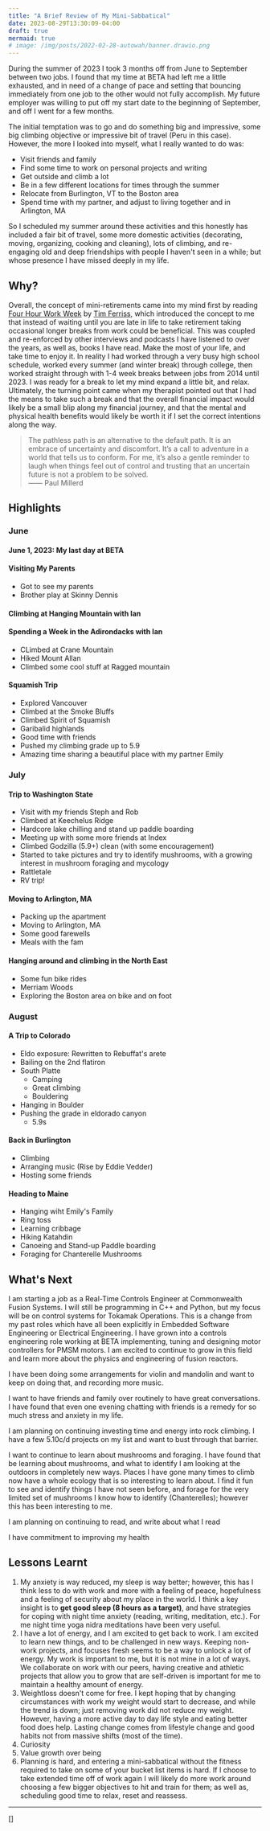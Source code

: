 ```yaml
---
title: "A Brief Review of My Mini-Sabbatical"
date: 2023-08-29T13:30:09-04:00
draft: true
mermaid: true
# image: /img/posts/2022-02-28-autowah/banner.drawio.png
---
```


During the summer of 2023 I took 3 months off from June to September between two jobs. I found that my time at BETA had left me a little exhausted, and in need of a change of pace and setting that bouncing immediately from one job to the other would not fully accomplish. My future employer was willing to put off my start date to the beginning of September, and off I went for a few months.

<!--more-->

The initial temptation was to go and do something big and impressive, some big climbing objective or impressive bit of travel (Peru in this case). However, the more I looked into myself, what I really wanted to do was:

- Visit friends and family
- Find some time to work on personal projects and writing
- Get outside and climb a lot
- Be in a few different locations for times through the summer
- Relocate from Burlington, VT to the Boston area
- Spend time with my partner, and adjust to living together and in Arlington, MA

So I scheduled my summer around these activities and this honestly has included a fair bit of travel, some more domestic activities (decorating, moving, organizing, cooking and cleaning), lots of climbing, and re-engaging old and deep friendships with people I haven't seen in a while; but whose presence I have missed deeply in my life.

## Why?

Overall, the concept of mini-retirements came into my mind first by reading [Four Hour Work Week][four-hour] by [Tim Ferriss](https://tim.blog), which introduced the concept to me that instead of waiting until you are late in life to take retirement taking occasional longer breaks from work could be beneficial. This was coupled and re-enforced by other interviews and podcasts I have listened to over the years, as well as, books I have read. Make the most of your life, and take time to enjoy it. In reality I had worked through a very busy high school schedule, worked every summer (and winter break) through college, then worked straight through with 1-4 week breaks between jobs from 2014 until 2023. I was ready for a break to let my mind expand a little bit, and relax. Ultimately, the turning point came when my therapist pointed out that I had the means to take such a break and that the overall financial impact would likely be a small blip along my financial journey, and that the mental and physical health benefits would likely be worth it if I set the correct intentions along the way.


> The pathless path is an alternative to the default path. It is an embrace of uncertainty and discomfort. It’s a call to adventure in a world that tells us to conform. For me, it’s also a gentle reminder to laugh when things feel out of control and trusting that an uncertain future is not a problem to be solved.  
> —— Paul Millerd


## Highlights

### June
#### June 1, 2023: My last day at BETA

#### Visiting My Parents 

- Got to see my parents
- Brother play at Skinny Dennis

#### Climbing at Hanging Mountain with Ian

#### Spending a Week in the Adirondacks with Ian

- CLimbed at Crane Mountain
- Hiked Mount Allan
- Climbed some cool stuff at Ragged mountain

#### Squamish Trip

- Explored Vancouver
- Climbed at the Smoke Bluffs
- Climbed Spirit of Squamish
- Garibalid highlands
- Good time with friends
- Pushed my climbing grade up to 5.9
- Amazing time sharing a beautiful place with my partner Emily


### July

#### Trip to Washington State

- Visit with my friends Steph and Rob
- Climbed at Keechelus Ridge
- Hardcore lake chilling and stand up paddle boarding
- Meeting up with some more friends at Index
- Climbed Godzilla (5.9+) clean (with some encouragement)
- Started to take pictures and try to identify mushrooms, with a growing interest in mushroom foraging and mycology
- Rattletale
- RV trip!

#### Moving to Arlington, MA

- Packing up the apartment
- Moving to Arlington, MA
- Some good farewells
- Meals with the fam

#### Hanging around and climbing in the North East

- Some fun bike rides
- Merriam Woods
- Exploring the Boston area on bike and on foot

### August

#### A Trip to Colorado
- Eldo exposure: Rewritten to Rebuffat's arete
- Bailing on the 2nd flatiron
- South Platte
  - Camping
  - Great climbing
  - Bouldering
- Hanging in Boulder
- Pushing the grade in eldorado canyon
  - 5.9s

#### Back in Burlington

- Climbing
- Arranging music (Rise by Eddie Vedder)
- Hosting some friends

#### Heading to Maine

- Hanging wiht Emily's Family
- Ring toss
- Learning cribbage
- Hiking Katahdin
- Canoeing and Stand-up Paddle boarding
- Foraging for Chanterelle Mushrooms


## What's Next

I am starting a job as a Real-Time Controls Engineer at Commonwealth Fusion Systems. I will still be programming in C++ and Python, but my focus will be on control systems for Tokamak Operations. This is a change from my past roles which have all been explicitly in Embedded Software Engineering or Electrical Engineering. I have grown into a controls engineering role working at BETA implementing, tuning and designing motor controllers for PMSM motors. I am excited to continue to grow in this field and learn more about the physics and engineering of fusion reactors. 

I have been doing some arrangements for violin and mandolin and want to keep on doing that, and recording more music.

I want to have friends and family over routinely to have great conversations. I have found that even one evening chatting with friends is a remedy for so much stress and anxiety in my life.

I am planning on continuing investing time and energy into rock climbing. I have a few 5.10c/d projects on my list and want to bust through that barrier.

I want to continue to learn about mushrooms and foraging. I have found that be learning about mushrooms, and what to identify I am looking at the outdoors in completely new ways. Places I have gone many times to climb now have a whole ecology that is so interesting to learn about. I find it fun to see and identify things I have not seen before, and forage for the very limited set of mushrooms I know how to identify (Chanterelles); however this has been interesting to me.

I am planning on continuing to read, and write about what I read

I have commitment to improving my health

## Lessons Learnt

1. My anxiety is way reduced, my sleep is way better; however, this has I think less to do with work and more with a feeling of peace, hopefulness and a feeling of security about my place in the world. I think a key insight is to **get good sleep (8 hours as a target)**, and have strategies for coping with night time anxiety (reading, writing, meditation, etc.). For me night time yoga nidra meditations have been very useful.
2. I have a lot of energy, and I am excited to get back to work. I am excited to learn new things, and to be challenged in new ways. Keeping non-work projects, and focuses fresh seems to be a way to unlock a lot of energy. My work is important to me, but it is not mine in a lot of ways. We collaborate on work with our peers, having creative and athletic projects that allow you to grow that are self-driven is important for me to maintain a healthy amount of energy.
3. Weightloss doesn't come for free. I kept hoping that by changing circumstances with work my weight would start to decrease, and while the trend is down; just removing work did not reduce my weight. However, having a more active day to day life style and eating better food does help. Lasting change comes from lifestyle change and good habits not from massive shifts (most of the time).
4. Curiosity
5. Value growth over being
6. Planning is hard, and entering a mini-sabbatical without the fitness required to take on some of your bucket list items is hard. If I choose to take extended time off of work again I will likely do more work around choosing a few bigger objectives to hit and train for them; as well as, scheduling good time to relax, reset and reassess.

---
[four-hour]: https://fourhourworkweek.com/
[]